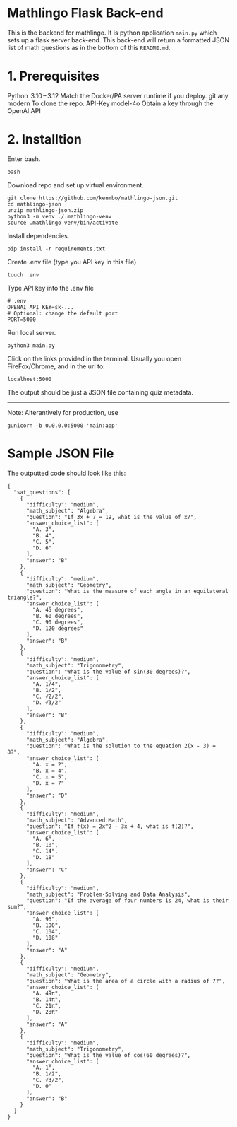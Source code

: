 # Mathlingo Flask Back-end
This is the backend for mathlingo. It is python application `main.py` which sets up a flask server back-end.
This back-end will return a formatted JSON list of math questions as in the bottom of this `README.md`.

# 1. Prerequisites
Python	 3.10 – 3.12	Match the Docker/PA server runtime if you deploy.
git	any modern	To clone the repo.
API-Key model-4o Obtain a key through the OpenAI API

# 2. Installtion
Enter bash.
```
bash
```
Download repo and set up virtual environment.
```
git clone https://github.com/kenmbo/mathlingo-json.git
cd mathlingo-json
unzip mathlingo-json.zip
python3 -m venv ./.mathlingo-venv
source .mathlingo-venv/bin/activate
```
Install dependencies.
```
pip install -r requirements.txt
```
Create .env file (type you API key in this file)
```
touch .env
```
Type API key into the .env file
```
# .env
OPENAI_API_KEY=sk‑...
# Optional: change the default port
PORT=5000
```
Run local server.
```
python3 main.py
```
Click on the links provided in the terminal.
Usually you open FireFox/Chrome, and in the url to:
```
localhost:5000
```
The output should be just a JSON file containing quiz metadata.




----
Note: Alterantively for production, use 
```
gunicorn -b 0.0.0.0:5000 'main:app'
```

# Sample JSON File
The outputted code should look like this:
```
{
  "sat_questions": [
    {
      "difficulty": "medium",
      "math_subject": "Algebra",
      "question": "If 3x + 7 = 19, what is the value of x?",
      "answer_choice_list": [
        "A. 3",
        "B. 4",
        "C. 5",
        "D. 6"
      ],
      "answer": "B"
    },
    {
      "difficulty": "medium",
      "math_subject": "Geometry",
      "question": "What is the measure of each angle in an equilateral triangle?",
      "answer_choice_list": [
        "A. 45 degrees",
        "B. 60 degrees",
        "C. 90 degrees",
        "D. 120 degrees"
      ],
      "answer": "B"
    },
    {
      "difficulty": "medium",
      "math_subject": "Trigonometry",
      "question": "What is the value of sin(30 degrees)?",
      "answer_choice_list": [
        "A. 1/4",
        "B. 1/2",
        "C. √2/2",
        "D. √3/2"
      ],
      "answer": "B"
    },
    {
      "difficulty": "medium",
      "math_subject": "Algebra",
      "question": "What is the solution to the equation 2(x - 3) = 8?",
      "answer_choice_list": [
        "A. x = 2",
        "B. x = 4",
        "C. x = 5",
        "D. x = 7"
      ],
      "answer": "D"
    },
    {
      "difficulty": "medium",
      "math_subject": "Advanced Math",
      "question": "If f(x) = 2x^2 - 3x + 4, what is f(2)?",
      "answer_choice_list": [
        "A. 6",
        "B. 10",
        "C. 14",
        "D. 18"
      ],
      "answer": "C"
    },
    {
      "difficulty": "medium",
      "math_subject": "Problem-Solving and Data Analysis",
      "question": "If the average of four numbers is 24, what is their sum?",
      "answer_choice_list": [
        "A. 96",
        "B. 100",
        "C. 104",
        "D. 108"
      ],
      "answer": "A"
    },
    {
      "difficulty": "medium",
      "math_subject": "Geometry",
      "question": "What is the area of a circle with a radius of 7?",
      "answer_choice_list": [
        "A. 49π",
        "B. 14π",
        "C. 21π",
        "D. 28π"
      ],
      "answer": "A"
    },
    {
      "difficulty": "medium",
      "math_subject": "Trigonometry",
      "question": "What is the value of cos(60 degrees)?",
      "answer_choice_list": [
        "A. 1",
        "B. 1/2",
        "C. √3/2",
        "D. 0"
      ],
      "answer": "B"
    }
  ]
}
```
